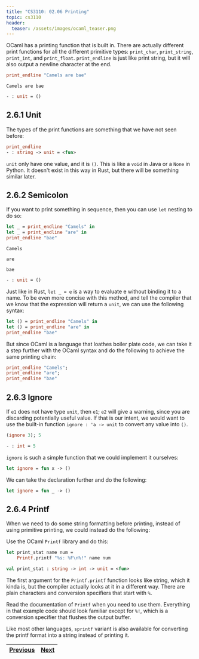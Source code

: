 ```yaml
---
title: "CS3110: 02.06 Printing"
topic: cs3110
header:
  teaser: /assets/images/ocaml_teaser.png
---
```


OCaml has a printing function that is built in. There are actually different print functions for all the different primitive types: `print_char`, `print_string`, `print_int`, and `print_float`. `print_endline` is just like print string, but it will also output a newline character at the end.

```OCaml
print_endline "Camels are bae"
```

```
Camels are bae
```

```OCaml
- : unit = ()
```

## 2.6.1 Unit

The types of the print functions are something that we have not seen before:

```OCaml
print_endline
- : string -> unit = <fun>
```

`unit` only have one value, and it is `()`. This is like a `void` in Java or a `None` in Python. It doesn't exist in this way in Rust, but there will be something similar later.

## 2.6.2 Semicolon

If you want to print something in sequence, then you can use `let` nesting to do so:

```OCaml
let _ = print_endline "Camels" in
let _ = print_endline "are" in
print_endline "bae"
```

```
Camels
```
```
are
```
```
bae
```

```OCaml
- : unit = ()
```

Just like in Rust, `let _ = e` is a way to evaluate e without binding it to a name. To be even more concise with this method, and tell the compiler that we know that the expression will return a `unit`, we can use the following syntax:

```OCaml
let () = print_endline "Camels" in
let () = print_endline "are" in
print_endline "bae"
```

But since OCaml is a language that loathes boiler plate code, we can take it a step further with the OCaml syntax and do the following to achieve the same printing chain:

```OCaml
print_endline "Camels";
print_endline "are";
print_endline "bae"
```

## 2.6.3 Ignore

If `e1` does not have type `unit`, then `e1`; `e2` will give a warning, since you are discarding potentially useful value. If that is our intent, we would want to use the built-in function `ignore : 'a -> unit` to convert any value into `()`.

```OCaml
(ignore 3); 5
```

```OCaml
- : int = 5
```

`ignore` is such a simple function that we could implement it ourselves:

```OCaml
let ignore = fun x -> ()
```

We can take the declaration further and do the following:

```OCaml
let ignore = fun _ -> ()
```

## 2.6.4 Printf

When we need to do some string formatting before printing, instead of using primitive printing, we could instead do the following:

Use the OCaml `Printf` library and do this:

```OCaml
let print_stat name num =
    Printf.printf "%s: %F\n%!" name num
```

```OCaml
val print_stat : string -> int -> unit = <fun>
```

The first argument for the `Printf.printf` function looks like string, which it kinda is, but the compiler actually looks at it in a different way. There are plain characters and conversion specifiers that start with `%`.

Read the documentation of `Printf` when you need to use them. Everything in that example code should look familiar except for `%!`, which is a conversion specifier that flushes the output buffer.

Like most other languages, `sprintf` variant is also available for converting the printf format into a string instead of printing it.

| [Previous](ch02_05_documentation.md) | [Next](ch02_07_debugging.md) | 
| ------------------------------------ | ---------------------------- |
